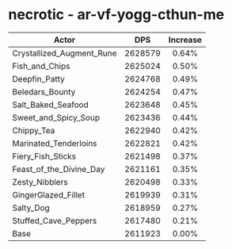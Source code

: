 # necrotic - ar-vf-yogg-cthun-me
| Actor | DPS | Increase |
|---|:---:|:---:|
|Crystallized_Augment_Rune|2628579|0.64%|
|Fish_and_Chips|2625024|0.50%|
|Deepfin_Patty|2624768|0.49%|
|Beledars_Bounty|2624254|0.47%|
|Salt_Baked_Seafood|2623648|0.45%|
|Sweet_and_Spicy_Soup|2623436|0.44%|
|Chippy_Tea|2622940|0.42%|
|Marinated_Tenderloins|2622821|0.42%|
|Fiery_Fish_Sticks|2621498|0.37%|
|Feast_of_the_Divine_Day|2621161|0.35%|
|Zesty_Nibblers|2620498|0.33%|
|GingerGlazed_Fillet|2619939|0.31%|
|Salty_Dog|2618959|0.27%|
|Stuffed_Cave_Peppers|2617480|0.21%|
|Base|2611923|0.00%|
